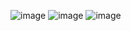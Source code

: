 ![image](https://github.com/user-attachments/assets/de15f098-f21a-4508-8d84-32962dd2346c)
![image](https://github.com/user-attachments/assets/8fe574ee-8d85-4ae8-8990-8e068bc3b96c)
![image](https://github.com/user-attachments/assets/0835ff07-87ff-427d-8776-e4bdaa2a9af7)
